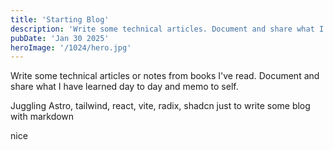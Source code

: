 ```yaml
---
title: 'Starting Blog'
description: 'Write some technical articles. Document and share what I have learned.'
pubDate: 'Jan 30 2025'
heroImage: '/1024/hero.jpg'
---
```


Write some technical articles or notes from books I've read.
Document and share what I have learned day to day and memo to self.

Juggling Astro, tailwind, react, vite, radix, shadcn
just to write some blog with markdown

nice